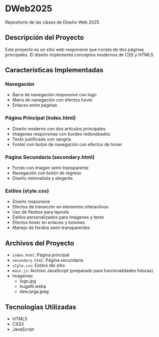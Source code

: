 # DWeb2025

Repositorio de las clases de Diseño Web 2025

## Descripción del Proyecto
Este proyecto es un sitio web responsive que consta de dos páginas principales. El diseño implementa conceptos modernos de CSS y HTML5.

## Características Implementadas

### Navegación
- Barra de navegación responsive con logo
- Menú de navegación con efectos hover
- Enlaces entre páginas

### Página Principal (index.html)
- Diseño moderno con dos artículos principales
- Imágenes responsivas con bordes redondeados
- Texto justificado con sangría
- Footer con botón de navegación con efectos de hover

### Página Secundaria (secondary.html)
- Fondo con imagen semi-transparente
- Navegación con botón de regreso
- Diseño minimalista y elegante

### Estilos (style.css)
- Diseño responsive
- Efectos de transición en elementos interactivos
- Uso de flexbox para layouts
- Estilos personalizados para imágenes y texto
- Efectos hover en enlaces y botones
- Manejo de fondos semi-transparentes

## Archivos del Proyecto
- `index.html`: Página principal
- `secondary.html`: Página secundaria
- `style.css`: Estilos del sitio
- `main.js`: Archivo JavaScript (preparado para funcionalidades futuras)
- Imágenes: 
  - logo.jpg
  - bugatti.webp
  - descarga.jpeg

## Tecnologías Utilizadas
- HTML5
- CSS3
- JavaScript
